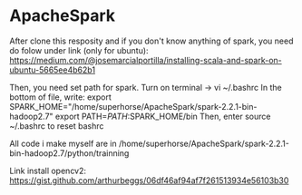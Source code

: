 # ApacheSpark

After clone this resposity and if you don't know anything of spark, you need do folow under link (only for ubuntu):
https://medium.com/@josemarcialportilla/installing-scala-and-spark-on-ubuntu-5665ee4b62b1

Then, you need set path for spark. Turn on terminal -> vi ~/.bashrc
In the bottom of file, write:
	export SPARK_HOME="/home/superhorse/ApacheSpark/spark-2.2.1-bin-hadoop2.7"
	export PATH=$PATH:$SPARK_HOME/bin
Then, enter source ~/.bashrc to reset bashrc

All code i make myself are in /home/superhorse/ApacheSpark/spark-2.2.1-bin-hadoop2.7/python/trainning

Link install opencv2: https://gist.github.com/arthurbeggs/06df46af94af7f261513934e56103b30
